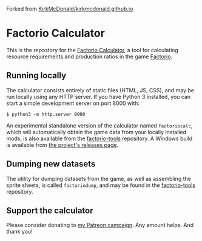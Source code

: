 Forked from [KirkMcDonald/kirkmcdonald.github.io](https://github.com/KirkMcDonald/kirkmcdonald.github.io)

# Factorio Calculator

This is the repostory for the [Factorio Calculator](https://kirkmcdonald.github.io/calc.html), a tool for calculating resource requirements and production ratios in the game [Factorio](https://factorio.com/).

## Running locally

The calculator consists entirely of static files (HTML, JS, CSS), and may be run locally using any HTTP server. If you have Python 3 installed, you can start a simple development server on port 8000 with:

```text
$ python3 -m http.server 8000
```

An experimental standalone version of the calculator named `factoriocalc`, which will automatically obtain the game data from your locally installed mods, is also available from the [factorio-tools](https://github.com/KirkMcDonald/factorio-tools) repository. A Windows build is available from [the project's releases page](https://github.com/KirkMcDonald/factorio-tools/releases).

## Dumping new datasets

The utility for dumping datasets from the game, as well as assembling the sprite sheets, is called `factoriodump`, and may be found in the [factorio-tools](https://github.com/KirkMcDonald/factorio-tools) repository.

## Support the calculator

Please consider donating to [my Patreon campaign](https://www.patreon.com/kirkmcdonald). Any amount helps. And thank you!
